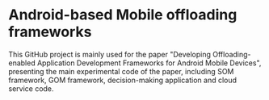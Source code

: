 # Android-based Mobile offloading frameworks
This GitHub project is mainly used for the paper "Developing Offloading-enabled Application Development Frameworks for Android Mobile Devices", presenting the main experimental code of the paper, including SOM framework, GOM framework, decision-making application and cloud service code.
